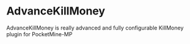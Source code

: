 <h1>AdvanceKillMoney</h1>
AdvanceKillMoney is really advanced and fully configurable KillMoney plugin for PocketMine-MP
